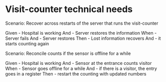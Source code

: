 # Visit-counter technical needs

Scenario: Recover across restarts of the server
that runs the visit-counter

  Given - Hospital is working
  And - Server restores the information
  When - Server fails
  And - Server restores
  Then - Lost information recovers
  And - it starts counting again

Scenario: Reconcile counts if the sensor is offline for a while

  Given - Hospital is working
  And - Sensor at the entrance counts visitor
  When - Sensor goes offline for a while
  And - if there is a visitor, the entry goes in a register
  Then - restart the counting with updated numbers
